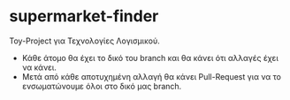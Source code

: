 # supermarket-finder
Toy-Project για Τεχνολογίες Λογισμικού.

- Κάθε άτομο θα έχει το δικό του branch και θα κάνει ότι αλλαγές έχει να κάνει.
- Μετά από κάθε αποτυχημένη αλλαγή θα κάνει Pull-Request για να το ενσωματώνουμε όλοι στο δικό μας branch.
